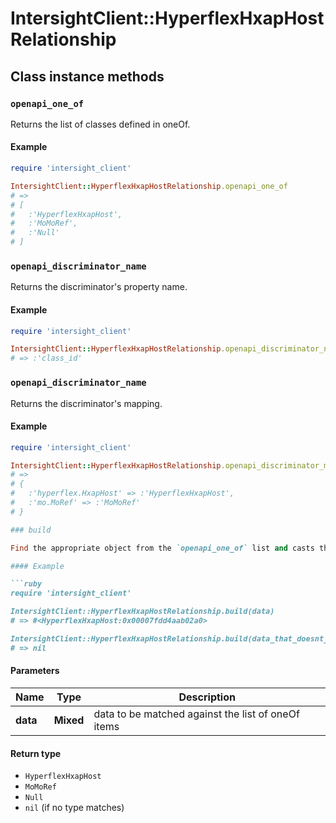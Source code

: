 # IntersightClient::HyperflexHxapHostRelationship

## Class instance methods

### `openapi_one_of`

Returns the list of classes defined in oneOf.

#### Example

```ruby
require 'intersight_client'

IntersightClient::HyperflexHxapHostRelationship.openapi_one_of
# =>
# [
#   :'HyperflexHxapHost',
#   :'MoMoRef',
#   :'Null'
# ]
```

### `openapi_discriminator_name`

Returns the discriminator's property name.

#### Example

```ruby
require 'intersight_client'

IntersightClient::HyperflexHxapHostRelationship.openapi_discriminator_name
# => :'class_id'
```

### `openapi_discriminator_name`

Returns the discriminator's mapping.

#### Example

```ruby
require 'intersight_client'

IntersightClient::HyperflexHxapHostRelationship.openapi_discriminator_mapping
# =>
# {
#   :'hyperflex.HxapHost' => :'HyperflexHxapHost',
#   :'mo.MoRef' => :'MoMoRef'
# }

### build

Find the appropriate object from the `openapi_one_of` list and casts the data into it.

#### Example

```ruby
require 'intersight_client'

IntersightClient::HyperflexHxapHostRelationship.build(data)
# => #<HyperflexHxapHost:0x00007fdd4aab02a0>

IntersightClient::HyperflexHxapHostRelationship.build(data_that_doesnt_match)
# => nil
```

#### Parameters

| Name | Type | Description |
| ---- | ---- | ----------- |
| **data** | **Mixed** | data to be matched against the list of oneOf items |

#### Return type

- `HyperflexHxapHost`
- `MoMoRef`
- `Null`
- `nil` (if no type matches)

